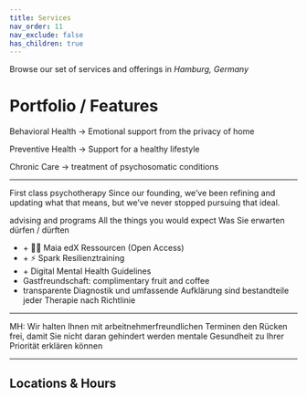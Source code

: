 ```yaml
---
title: Services
nav_order: 11
nav_exclude: false
has_children: true
---
```

Browse our set of services and offerings
in *Hamburg, Germany*

# Portfolio / Features

Behavioral Health →
Emotional support from the privacy of home

Preventive Health →
Support for a healthy lifestyle

Chronic Care →
treatment of psychosomatic conditions

---

First class psychotherapy
Since our founding, we’ve been refining and updating what that means, but we’ve never stopped pursuing that ideal.

advising and programs
All the things you would expect
Was Sie erwarten dürfen / dürften

- \+ 🧑‍🏫 Maia edX Ressourcen (Open Access)
- \+ ⚡️ Spark Resilienztraining
- \+ Digital Mental Health Guidelines
- Gastfreundschaft: complimentary fruit and coffee
- transparente Diagnostik und umfassende Aufklärung sind bestandteile jeder Therapie nach Richtlinie


---



MH: Wir halten Ihnen mit arbeitnehmerfreundlichen Terminen den Rücken frei, damit Sie nicht daran gehindert werden mentale Gesundheit zu Ihrer Priorität erklären können

---
## Locations & Hours
